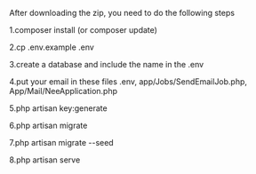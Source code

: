 After downloading the zip, you need to do the following steps

1.composer install (or composer update)

2.cp .env.example .env

3.create a database and include the name in the .env

4.put your email in these files 
        .env,
        app/Jobs/SendEmailJob.php,
        App/Mail/NeeApplication.php

5.php artisan key:generate

6.php artisan migrate

7.php artisan migrate --seed

8.php artisan serve

